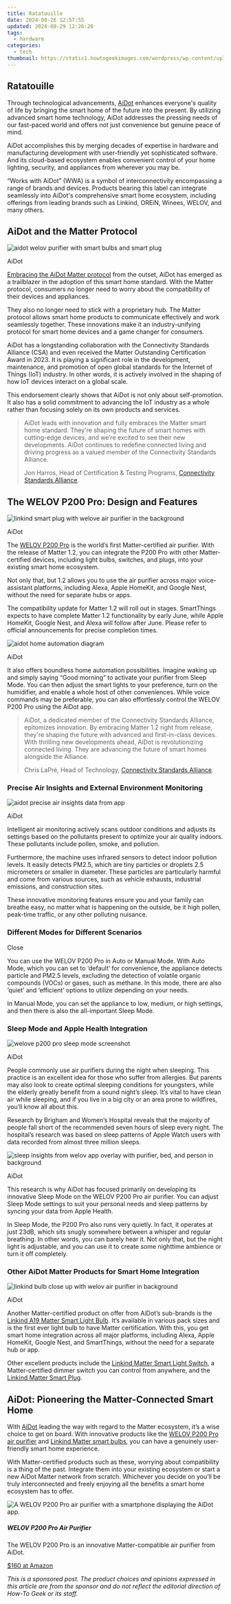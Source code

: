 ```yaml
---
title: Ratatouille
date: 2024-08-26 12:57:55
updated: 2024-08-29 12:26:20
tags:
  - hardware
categories:
  - tech
thumbnail: https://static1.howtogeekimages.com/wordpress/wp-content/uploads/2024/04/welov-purifier-controls-2100x1400.jpg
---
```


## Ratatouille

Through technological advancements, [AiDot](https://www.aidot.com/?utm%5Fsource=PR&utm%5Fmedium=AiDotMatter1.2&utm%5Fcampaign=Osmond) enhances everyone's quality of life by bringing the smart home of the future into the present. By utilizing advanced smart home technology, AiDot addresses the pressing needs of our fast-paced world and offers not just convenience but genuine peace of mind.

 AiDot accomplishes this by merging decades of expertise in hardware and manufacturing development with user-friendly yet sophisticated software. And its cloud-based ecosystem enables convenient control of your home lighting, security, and appliances from wherever you may be.

 “Works with AiDot” (WWA) is a symbol of interconnectivity encompassing a range of brands and devices. Products bearing this label can integrate seamlessly into AiDot's comprehensive smart home ecosystem, including offerings from leading brands such as Linkind, OREiN, Winees, WELOV, and many others.

##  AiDot and the Matter Protocol

![aidot welov purifier with smart bulbs and smart plug](https://static1.howtogeekimages.com/wordpress/wp-content/uploads/2024/04/aidot-welov-purifier-2100x1400.jpg) 

AiDot

[Embracing the AiDot Matter protocol](https://www.aidot.com/matter?utm%5Fsource=PR&utm%5Fmedium=AiDotMatterPage&utm%5Fcampaign=Howtogeek) from the outset, AiDot has emerged as a trailblazer in the adoption of this smart home standard. With the Matter protocol, consumers no longer need to worry about the compatibility of their devices and appliances.

 They also no longer need to stick with a proprietary hub. The Matter protocol allows smart home products to communicate effectively and work seamlessly together. These innovations make it an industry-unifying protocol for smart home devices and a game changer for consumers.

 AiDot has a longstanding collaboration with the Connectivity Standards Alliance (CSA) and even received the Matter Outstanding Certification Award in 2023\. It is playing a significant role in the development, maintenance, and promotion of open global standards for the Internet of Things (IoT) industry. In other words, it is actively involved in the shaping of how IoT devices interact on a global scale.

 This endorsement clearly shows that AiDot is not only about self-promotion. It also has a solid commitment to advancing the IoT industry as a whole rather than focusing solely on its own products and services.

> AiDot leads with innovation and fully embraces the Matter smart home standard. They're shaping the future of smart homes with cutting-edge devices, and we’re excited to see their new developments. AiDot continues to redefine connected living and driving progress as a valued member of the Connectivity Standards Alliance.
> 
> Jon Harros, Head of Certification & Testing Programs, [Connectivity Standards Alliance](http://csa-iot.org/).

##  The WELOV P200 Pro: Design and Features

![linkind smart plug with welove air purifier in the background](https://static1.howtogeekimages.com/wordpress/wp-content/uploads/2024/04/linkind-smart-plug-out-of-box-2100x1400.jpg) 

AiDot

 The [WELOV P200 Pro](https://www.amazon.com/WELOV-Purifiers-Coverage-P200-Pro/dp/B0CQ1XWXLN?maas=maas%5Fadg%5F0C608AA5B28E926CE5C9D91B50E4AFEE%5Fafap%5Fabs&ref%5F=aa%5Fmaas&tag=maas) is the world’s first Matter-certified air purifier. With the release of Matter 1.2, you can integrate the P200 Pro with other Matter-certified devices, including light bulbs, switches, and plugs, into your existing smart home ecosystem.

 Not only that, but 1.2 allows you to use the air purifier across major voice-assistant platforms, including Alexa, Apple HomeKit, and Google Nest, without the need for separate hubs or apps.

 The compatibility update for Matter 1.2 will roll out in stages. SmartThings expects to have complete Matter 1.2 functionality by early June, while Apple HomeKit, Google Nest, and Alexa will follow after June. Please refer to official announcements for precise completion times.

![aidot home automation diagram](https://static1.howtogeekimages.com/wordpress/wp-content/uploads/2024/04/aidot-go-beyond-smart.jpg) 

AiDot

 It also offers boundless home automation possibilities. Imagine waking up and simply saying “Good morning” to activate your purifier from Sleep Mode. You can then adjust the smart lights to your preference, turn on the humidifier, and enable a whole host of other conveniences. While voice commands may be preferable, you can also effortlessly control the WELOV P200 Pro using the AiDot app.

> AiDot, a dedicated member of the Connectivity Standards Alliance, epitomizes innovation. By embracing Matter 1.2 right from release, they're shaping the future with advanced and first-in-class devices. With thrilling new developments ahead, AiDot is revolutionizing connected living. They are advancing the future of smart homes alongside the Alliance.
> 
> Chris LaPré, Head of Technology, [Connectivity Standards Alliance](http://csa-iot.org/).

###  Precise Air Insights and External Environment Monitoring

![aidot precise air insights data from app](https://static1.howtogeekimages.com/wordpress/wp-content/uploads/2024/04/aidot-precise-air-insights.jpg) 

AiDot

 Intelligent air monitoring actively scans outdoor conditions and adjusts its settings based on the pollutants present to optimize your air quality indoors. These pollutants include pollen, smoke, and pollution.

 Furthermore, the machine uses infrared sensors to detect indoor pollution levels. It easily detects PM2.5, which are tiny particles or droplets 2.5 micrometers or smaller in diameter. These particles are particularly harmful and come from various sources, such as vehicle exhausts, industrial emissions, and construction sites.

 These innovative monitoring features ensure you and your family can breathe easy, no matter what is happening on the outside, be it high pollen, peak-time traffic, or any other polluting nuisance.

###  Different Modes for Different Scenarios

Close 

 You can use the WELOV P200 Pro in Auto or Manual Mode. With Auto Mode, which you can set to ‘default’ for convenience, the appliance detects particle and PM2.5 levels, excluding the detection of volatile organic compounds (VOCs) or gases, such as methane. In this mode, there are also ‘quiet’ and ‘efficient’ options to utilize depending on your needs.

 In Manual Mode, you can set the appliance to low, medium, or high settings, and then there is also the all-important Sleep Mode.

###  Sleep Mode and Apple Health Integration

![welove p200 pro sleep mode screenshot](https://static1.howtogeekimages.com/wordpress/wp-content/uploads/2024/04/welove-p200-pro-sleep-mode.jpeg) 

AiDot

 People commonly use air purifiers during the night when sleeping. This practice is an excellent idea for those who suffer from allergies. But parents may also look to create optimal sleeping conditions for youngsters, while the elderly greatly benefit from a sound night’s sleep. It’s vital to have clean air while sleeping, and if you live in a big city or an area prone to wildfires, you’ll know all about this.

 Research by Brigham and Women’s Hospital reveals that the majority of people fall short of the recommended seven hours of sleep every night. The hospital’s research was based on sleep patterns of Apple Watch users with data recorded from almost three million sleeps.

![sleep insights from welov app overlay with purifier, bed, and person in background](https://static1.howtogeekimages.com/wordpress/wp-content/uploads/2024/04/sleep-insights-welov.jpg) 

AiDot

 This research is why AiDot has focused primarily on developing its innovative Sleep Mode on the WELOV P200 Pro air purifier. You can adjust Sleep Mode settings to suit your personal needs and sleep patterns by syncing your data from Apple Health.

 In Sleep Mode, the P200 Pro also runs very quietly. In fact, it operates at just 23dB, which sits snugly somewhere between a whisper and regular breathing. In other words, you can barely hear it. Not only that, but the night light is adjustable, and you can use it to create some nighttime ambience or turn it off completely.

###  Other AiDot Matter Products for Smart Home Integration

![linkind bulb close up with welov air purifier in background](https://static1.howtogeekimages.com/wordpress/wp-content/uploads/2024/04/linkind-bulb-close-up-2100x1400.jpg) 

AiDot

 Another Matter-certified product on offer from AiDot’s sub-brands is the [Linkind A19 Matter Smart Light Bulb](https://www.amazon.com/Linkind-Matter-Certified-A19-Equivalent/dp/B0BHRZFJDN?maas=maas%5Fadg%5F1C21C6443C3F9856DF1A41FB49D4AF1B%5Fafap%5Fabs&ref%5F=aa%5Fmaas&tag=maas). It’s available in various pack sizes and is the first ever light bulb to have Matter certification. With this, you get smart home integration across all major platforms, including Alexa, Apple HomeKit, Google Nest, and SmartThings, without the need for a separate hub or app.

 Other excellent products include the [Linkind Matter Smart Light Switch](https://www.amazon.com/Linkind-Matter-Switch-SmartThings-Neutral/dp/B0C74J9FCN?maas=maas%5Fadg%5F0F4AA9BF94FD5079ED2303104E777BA2%5Fafap%5Fabs&ref%5F=aa%5Fmaas&tag=maas), a Matter-certified dimmer switch you can control from anywhere, and the [Linkind Matter Smart Plug](https://www.amazon.com/gp/product/B0C371HB66?maas=maas%5Fadg%5F3369E60A34A2EB52F029711BB162BCEE%5Fafap%5Fabs&ref%5F=aa%5Fmaas&tag=maas&th=1).

##  AiDot: Pioneering the Matter-Connected Smart Home

 With [AiDot](https://www.aidot.com/?utm%5Fsource=PR&utm%5Fmedium=AiDotMatter1.2&utm%5Fcampaign=Osmond) leading the way with regard to the Matter ecosystem, it’s a wise choice to get on board. With innovative products like the [WELOV P200 Pro air purifier](https://www.amazon.com/WELOV-Purifiers-Coverage-P200-Pro/dp/B0CQ1XWXLN?maas=maas%5Fadg%5F0C608AA5B28E926CE5C9D91B50E4AFEE%5Fafap%5Fabs&ref%5F=aa%5Fmaas&tag=maas) and [Linkind Matter smart bulbs](https://www.amazon.com/Linkind-Matter-Certified-A19-Equivalent/dp/B0BHRZFJDN?maas=maas%5Fadg%5F1C21C6443C3F9856DF1A41FB49D4AF1B%5Fafap%5Fabs&ref%5F=aa%5Fmaas&tag=maas), you can have a genuinely user-friendly smart home experience.

 With Matter-certified products such as these, worrying about compatibility is a thing of the past. Integrate them into your existing ecosystem or start a new AiDot Matter network from scratch. Whichever you decide on you’ll be truly interconnected and freely enjoying all the benefits a smart home ecosystem has to offer.

![A WELOV P200 Pro air purifier with a smartphone displaying the AiDot app.](https://static1.howtogeekimages.com/wordpress/wp-content/uploads/2024/04/screenshot-2024-04-01-at-21-10-38-1.png) 

#####  WELOV P200 Pro Air Purifier

The WELOV P200 Pro is an innovative Matter-compatible air purifier from AiDot.

[$160 at Amazon](https://www.amazon.com/WELOV-Purifiers-Coverage-P200-Pro/dp/B0CQ1XWXLN?maas=maas%5Fadg%5F0C608AA5B28E926CE5C9D91B50E4AFEE%5Fafap%5Fabs&ref%5F=aa%5Fmaas&tag=maas) 

_This is a sponsored post. The product choices and opinions expressed in this article are from the sponsor and do not reflect the editorial direction of How-To Geek or its staff._

<ins class="adsbygoogle"
     style="display:block"
     data-ad-format="autorelaxed"
     data-ad-client="ca-pub-7571918770474297"
     data-ad-slot="1223367746"></ins>



<ins class="adsbygoogle"
     style="display:block"
     data-ad-client="ca-pub-7571918770474297"
     data-ad-slot="8358498916"
     data-ad-format="auto"
     data-full-width-responsive="true"></ins>
